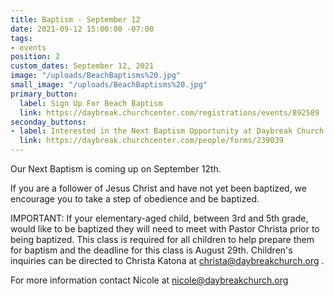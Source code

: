 ```yaml
---
title: Baptism - September 12
date: 2021-09-12 15:00:00 -07:00
tags:
- events
position: 2
custom_dates: September 12, 2021
image: "/uploads/BeachBaptisms%20.jpg"
small_image: "/uploads/BeachBaptisms%20.jpg"
primary_button:
  label: Sign Up For Beach Baptism
  link: https://daybreak.churchcenter.com/registrations/events/892589
seconday_buttons:
- label: Interested in the Next Baptism Opportunity at Daybreak Church
  link: https://daybreak.churchcenter.com/people/forms/239039
---
```


Our Next Baptism is coming up on September 12th. 

If you are a follower of Jesus Christ and have not yet been baptized, we encourage you to take a step of obedience and be baptized. 

IMPORTANT: If your elementary-aged child, between 3rd and 5th grade, would like to be baptized they will need to meet with Pastor Christa prior to being baptized. This class is required for all children to help prepare them for baptism and the deadline for this class is August 29th. Children's inquiries can be directed to Christa Katona at christa@daybreakchurch.org .

For more information contact Nicole at nicole@daybreakchurch.org